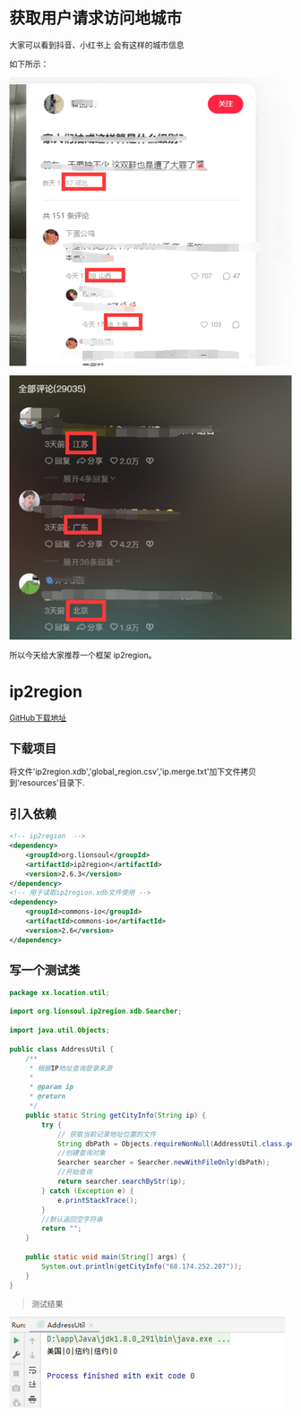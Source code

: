 
# 获取用户请求访问地城市

大家可以看到抖音、小红书上 会有这样的城市信息

如下所示：

![](img/QQ截图20230610234856.png)

![](img/V6N_0F9M$F8@W`FE7}@TMG7.png)

所以今天给大家推荐一个框架 ip2region。

# ip2region

[GitHub下载地址](https://github.com/lionsoul2014/ip2region)

## 下载项目

将文件'ip2region.xdb','global_region.csv','ip.merge.txt'加下文件拷贝到'resources'目录下.

## 引入依赖

```xml
<!-- ip2region  -->
<dependency>
	<groupId>org.lionsoul</groupId>
	<artifactId>ip2region</artifactId>
    <version>2.6.3</version>
</dependency>
<!-- 用于读取ip2region.xdb文件使用 -->
<dependency>
	<groupId>commons-io</groupId>
	<artifactId>commons-io</artifactId>
	<version>2.6</version>
</dependency>
```

## 写一个测试类 

```java
package xx.location.util;

import org.lionsoul.ip2region.xdb.Searcher;

import java.util.Objects;

public class AddressUtil {
    /**
     * 根据IP地址查询登录来源
     *
     * @param ip
     * @return
     */
    public static String getCityInfo(String ip) {
        try {
            // 获取当前记录地址位置的文件
            String dbPath = Objects.requireNonNull(AddressUtil.class.getResource("/data/ip2region.xdb")).getPath();
            //创建查询对象
            Searcher searcher = Searcher.newWithFileOnly(dbPath);
            //开始查询
            return searcher.searchByStr(ip);
        } catch (Exception e) {
            e.printStackTrace();
        }
        //默认返回空字符串
        return "";
    }

    public static void main(String[] args) {
        System.out.println(getCityInfo("68.174.252.207"));
    }
}
```

> 测试结果

![](img/img.png)







